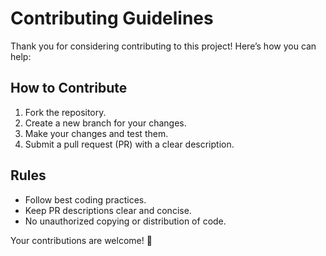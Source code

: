 # Contributing Guidelines

Thank you for considering contributing to this project! Here’s how you can help:

## How to Contribute
1. Fork the repository.
2. Create a new branch for your changes.
3. Make your changes and test them.
4. Submit a pull request (PR) with a clear description.

## Rules
- Follow best coding practices.
- Keep PR descriptions clear and concise.
- No unauthorized copying or distribution of code.

Your contributions are welcome! 🎉
